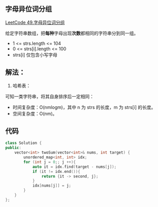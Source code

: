 ## 字母异位词分组

[LeetCode 49.字母异位词分组](https://leetcode.cn/problems/two-sum/description/?envType=study-plan-v2&envId=top-100-liked)

给定字符串数组，把**每种**字母出现**次数**都相同的字符串分到同一组。

- 1 <= strs.length <= 104
- 0 <= strs[i].length <= 100
- strs[i] 仅包含小写字母

## 解法：

1. 哈希表：

可知一类字符串，将其自身排序后一定相同：

- 时间复杂度：O(nmlogm)，其中 n 为 strs 的长度，m 为 strs[i] 的长度。
- 空间复杂度：O(nm)。

## 代码

```c++
class Solution {
public:
    vector<int> twoSum(vector<int>& nums, int target) {
        unordered_map<int, int> idx;
        for (int j = 0;; j ++){
            auto it = idx.find(target - nums[j]);
            if (it != idx.end()){
                return {it -> second, j};
            }
            idx[nums[j]] = j;
        }
    }
};
```